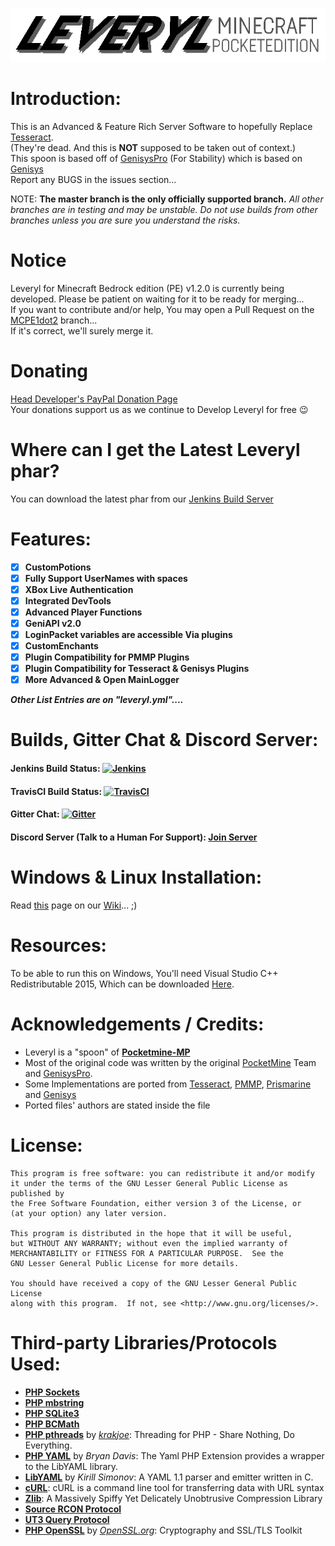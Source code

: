 <p align="center">
  <img src="https://raw.githubusercontent.com/LeverylTeam/assets/master/banner.png">
</p>

# Introduction:
This is an Advanced & Feature Rich Server Software to hopefully Replace [Tesseract](https://github.com/TesseractTeam/Tesseract).  
(They're dead. And this is **NOT** supposed to be taken out of context.)  
This spoon is based off of [GenisysPro](https://github.com/GenisysPro/GenisysPro) (For Stability) which is based on [Genisys](https://github.com/ITXTech/Genisys)<br />
Report any BUGS in the issues section...

NOTE: **The master branch is the only officially supported branch.**
_All other branches are in testing and may be unstable. Do not use builds from other branches unless you are sure you understand the risks._

# Notice
Leveryl for Minecraft Bedrock edition (PE) v1.2.0 is currently being developed. Please be patient on waiting for it to be ready for merging...
<br />
If you want to contribute and/or help, You may open a Pull Request on the [MCPE1dot2](https://github.com/LeverylTeam/Leveryl/tree/mcpe1dot2) branch...
<br />
If it's correct, we'll surely merge it.

# Donating
[Head Developer's PayPal Donation Page](https://www.paypal.com/cgi-bin/webscr?cmd=_s-xclick&hosted_button_id=MABFZPDR8F5UG)
<br />Your donations support us as we continue to Develop Leveryl for free :wink:

# Where can I get the Latest Leveryl phar?
You can download the latest phar from our [Jenkins Build Server](http://cortexpe.xyz:8080/job/Leveryl/lastSuccessfulBuild/)

# Features:
- [X] **CustomPotions**
- [X] **Fully Support UserNames with spaces**
- [X] **XBox Live Authentication**
- [X] **Integrated DevTools**
- [X] **Advanced Player Functions**
- [X] **GeniAPI v2.0**
- [X] **LoginPacket variables are accessible Via plugins**
- [X] **CustomEnchants**
- [X] **Plugin Compatibility for PMMP Plugins**
- [X] **Plugin Compatibility for Tesseract & Genisys Plugins**
- [X] **More Advanced & Open MainLogger**

***Other List Entries are on "leveryl.yml"....***

# Builds, Gitter Chat & Discord Server:
#### Jenkins Build Status: [![Jenkins](http://cortexpe.xyz:8080/job/Leveryl/badge/icon)](http://cortexpe.ml:8080/job/Leveryl/)
#### TravisCI Build Status: [![TravisCI](https://travis-ci.org/LeverylTeam/Leveryl.svg?branch=master)](https://travis-ci.org/LeverylTeam/Leveryl)
#### Gitter Chat: [![Gitter](https://badges.gitter.im/leveryl/leveryl.svg)](https://gitter.im/leveryl/Lobby?utm_source=share-link&utm_medium=link&utm_campaign=pr-badge)
#### Discord Server (Talk to a Human For Support): [Join Server](https://discord.gg/8dXXsTq)

# Windows & Linux Installation:
Read [this](https://github.com/LeverylTeam/Leveryl/wiki/Installation) page on our [Wiki](https://github.com/LeverylTeam/Leveryl/wiki/)... ;)

# Resources:
To be able to run this on Windows, You'll need Visual Studio C++ Redistributable 2015,
Which can be downloaded [Here](https://www.microsoft.com/en-us/download/details.aspx?id=48145).

# Acknowledgements / Credits:
- Leveryl is a "spoon" of **[Pocketmine-MP](http://github.com/PocketMine/PocketMine-MP/)**
- Most of the original code was written by the original [PocketMine](https://github.com/PocketMine) Team and [GenisysPro](https://github.com/GenisysPro).
- Some Implementations are ported from [Tesseract](https://github.com/TesseractTeam/Tesseract), [PMMP](http://github.com/pmmp/PocketMine-MP/), [Prismarine](https://github.com/PrismarineMC/Prismarine) and [Genisys](https://github.com/ITXTech/Genisys)
- Ported files' authors are stated inside the file

# License:
```
This program is free software: you can redistribute it and/or modify
it under the terms of the GNU Lesser General Public License as published by
the Free Software Foundation, either version 3 of the License, or
(at your option) any later version.

This program is distributed in the hope that it will be useful,
but WITHOUT ANY WARRANTY; without even the implied warranty of
MERCHANTABILITY or FITNESS FOR A PARTICULAR PURPOSE.  See the
GNU Lesser General Public License for more details.

You should have received a copy of the GNU Lesser General Public License
along with this program.  If not, see <http://www.gnu.org/licenses/>.
```
# Third-party Libraries/Protocols Used:
* __[PHP Sockets](http://php.net/manual/en/book.sockets.php)__
* __[PHP mbstring](http://php.net/manual/en/book.mbstring.php)__
* __[PHP SQLite3](http://php.net/manual/en/book.sqlite3.php)__
* __[PHP BCMath](http://php.net/manual/en/book.bc.php)__
* __[PHP pthreads](http://pthreads.org/)__ by _[krakjoe](https://github.com/krakjoe)_: Threading for PHP - Share Nothing, Do Everything.
* __[PHP YAML](https://code.google.com/p/php-yaml/)__ by _Bryan Davis_: The Yaml PHP Extension provides a wrapper to the LibYAML library.
* __[LibYAML](http://pyyaml.org/wiki/LibYAML)__ by _Kirill Simonov_: A YAML 1.1 parser and emitter written in C.
* __[cURL](http://curl.haxx.se/)__: cURL is a command line tool for transferring data with URL syntax
* __[Zlib](http://www.zlib.net/)__: A Massively Spiffy Yet Delicately Unobtrusive Compression Library
* __[Source RCON Protocol](https://developer.valvesoftware.com/wiki/Source_RCON_Protocol)__
* __[UT3 Query Protocol](http://wiki.unrealadmin.org/UT3_query_protocol)__
* __[PHP OpenSSL](http://php.net/manual/en/book.openssl.php)__ by _[OpenSSL.org](https://www.openssl.org/)_: Cryptography and SSL/TLS Toolkit
